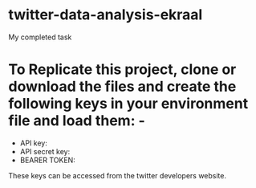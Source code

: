 # twitter-data-analysis-ekraal
My completed task

# To Replicate this project, clone or download the files and create the following keys in your environment file and load them: -
  * API key:   
  * API secret key: 
  * BEARER TOKEN: 

These keys can be accessed from the twitter developers website.
